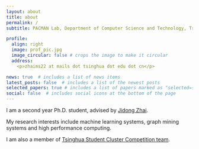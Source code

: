 ```yaml
---
layout: about
title: about
permalink: /
subtitle: PACMAN Lab, Department of Computer Science and Technology, Tsinghua University

profile:
  align: right
  image: prof_pic.jpg
  image_circular: false # crops the image to make it circular
  address: 
    <p>zhaims22 at mails dot tsinghua dot edu dot cn</p>

news: true  # includes a list of news items
latest_posts: false  # includes a list of the newest posts
selected_papers: true # includes a list of papers marked as "selected={true}"
social: false  # includes social icons at the bottom of the page
---
```


I am a second year Ph.D. student, advised by [Jidong Zhai](https://pacman.cs.tsinghua.edu.cn/~zjd/).

My research interests include machine learning systems, graph mining systems and high performance computing.

I am also a member of [Tsinghua Student Cluster Competition team](https://sc.team/).

<!-- Write your biography here. Tell the world about yourself. Link to your favorite [subreddit](http://reddit.com). You can put a picture in, too. The code is already in, just name your picture `prof_pic.jpg` and put it in the `img/` folder.

Put your address / P.O. box / other info right below your picture. You can also disable any of these elements by editing `profile` property of the YAML header of your `_pages/about.md`. Edit `_bibliography/papers.bib` and Jekyll will render your [publications page](/al-folio/publications/) automatically.

Link to your social media connections, too. This theme is set up to use [Font Awesome icons](http://fortawesome.github.io/Font-Awesome/) and [Academicons](https://jpswalsh.github.io/academicons/), like the ones below. Add your Facebook, Twitter, LinkedIn, Google Scholar, or just disable all of them. -->
